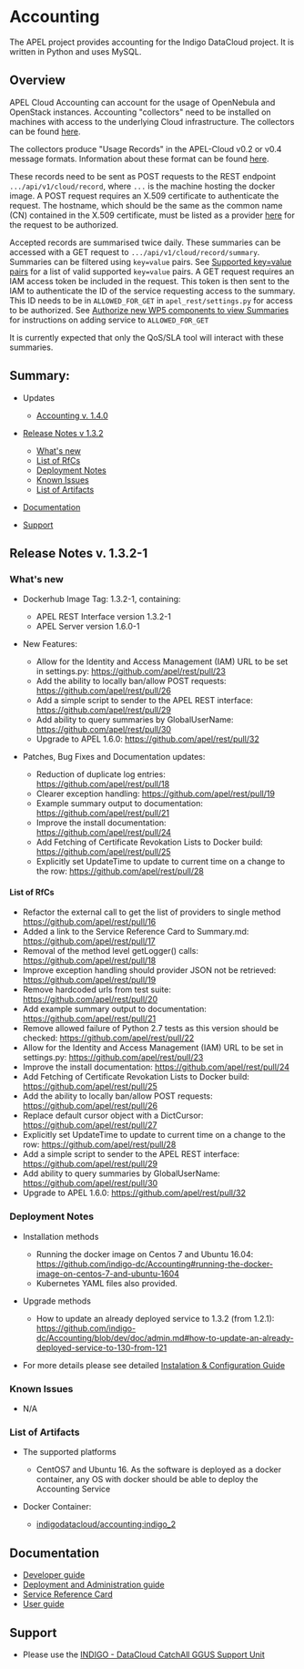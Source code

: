 # Accounting

The APEL project provides accounting for the Indigo DataCloud project. It is written in Python and uses MySQL.

## Overview
APEL Cloud Accounting can account for the usage of OpenNebula and OpenStack instances. Accounting "collectors" need to be 
installed on machines with access to the underlying Cloud infrastructure. The collectors can be found [here](https://indigo-dc.gitbooks.io/indigo-datacloud-releases/content/indigo1/accounting1.html).

The collectors produce "Usage Records" in the APEL-Cloud v0.2 or v0.4 message formats. Information about these format can 
be found [here](https://wiki.egi.eu/wiki/Federated_Cloud_Accounting#Documentation).

These records need to be sent as POST requests to the REST endpoint `.../api/v1/cloud/record`, where `...` is the machine 
hosting the docker image. A POST request requires an X.509 certificate to authenticate the request. The hostname, which 
should be the same as the common name (CN) contained in the X.509 certificate, must be listed as a provider 
[here](http://indigo.cloud.plgrid.pl/cmdb/service/list) for the request to be authorized.

Accepted records are summarised twice daily. These summaries can be accessed with a GET request 
to `.../api/v1/cloud/record/summary`. Summaries can be filtered using `key=value` pairs. See 
[Supported key=value pairs](doc/user.md#supported-keyvalue-pairs) for a list of valid supported `key=value` 
pairs. A GET request requires an IAM access token be included in the request. This token is then sent to the IAM to authenticate 
the ID of the service requesting access to the summary. This ID needs to be in `ALLOWED_FOR_GET` in `apel_rest/settings.py` for access 
to be authorized. See [Authorize new WP5 components to view Summaries](doc/admin.md#authorize-new-wp5-components-to-view-summaries) for 
instructions on adding service to `ALLOWED_FOR_GET`

It is currently expected that only the QoS/SLA tool will interact with these summaries.


## Summary:
* Updates
  * [Accounting v. 1.4.0](https://github.com/indigo-dc/indigo-datacloud-releases/blob/master/indigo2/fourth_update_of_indigo-2.md#accounting)

* [Release Notes v 1.3.2](#id1)
  * [What's new](#id2)
  * [List of RfCs](#id3)
  * [Deployment Notes](#id4)
  * [Known Issues](#id5)
  * [List of Artifacts](#id7)
* [Documentation](#id6)
* [Support](#id8)

<a id="id1"></a>
## Release Notes v. 1.3.2-1

<a id="id2"></a>
### What's new

* Dockerhub Image Tag: 1.3.2-1, containing:
  + APEL REST Interface version 1.3.2-1
  + APEL Server version 1.6.0-1


* New Features:

  * Allow for the Identity and Access Management (IAM) URL to be set in settings.py: https://github.com/apel/rest/pull/23
  * Add the ability to locally ban/allow POST requests: https://github.com/apel/rest/pull/26
  * Add a simple script to sender to the APEL REST interface: https://github.com/apel/rest/pull/29
  * Add ability to query summaries by GlobalUserName: https://github.com/apel/rest/pull/30
  * Upgrade to APEL 1.6.0: https://github.com/apel/rest/pull/32

* Patches, Bug Fixes and Documentation updates:

  * Reduction of duplicate log entries: https://github.com/apel/rest/pull/18
  * Clearer exception handling: https://github.com/apel/rest/pull/19
  * Example summary output to documentation: https://github.com/apel/rest/pull/21
  * Improve the install documentation: https://github.com/apel/rest/pull/24
  * Add Fetching of Certificate Revokation Lists to Docker build: https://github.com/apel/rest/pull/25
  * Explicitly set UpdateTime to update to current time on a change to the row: https://github.com/apel/rest/pull/28

<a id="id3"></a>
#### List of RfCs 

* Refactor the external call to get the list of providers to single method https://github.com/apel/rest/pull/16
* Added a link to the Service Reference Card to Summary.md: https://github.com/apel/rest/pull/17
* Removal of the method level getLogger() calls: https://github.com/apel/rest/pull/18
* Improve exception handling should provider JSON not be retrieved: https://github.com/apel/rest/pull/19
* Remove hardcoded urls from test suite: https://github.com/apel/rest/pull/20
* Add example summary output to documentation: https://github.com/apel/rest/pull/21
* Remove allowed failure of Python 2.7 tests as this version should be checked: https://github.com/apel/rest/pull/22
* Allow for the Identity and Access Management (IAM) URL to be set in settings.py: https://github.com/apel/rest/pull/23
* Improve the install documentation: https://github.com/apel/rest/pull/24
* Add Fetching of Certificate Revokation Lists to Docker build: https://github.com/apel/rest/pull/25
* Add the ability to locally ban/allow POST requests: https://github.com/apel/rest/pull/26
* Replace default cursor object with a DictCursor: https://github.com/apel/rest/pull/27
* Explicitly set UpdateTime to update to current time on a change to the row: https://github.com/apel/rest/pull/28
* Add a simple script to sender to the APEL REST interface: https://github.com/apel/rest/pull/29
* Add ability to query summaries by GlobalUserName: https://github.com/apel/rest/pull/30
* Upgrade to APEL 1.6.0: https://github.com/apel/rest/pull/32


<a id="id4"></a>
### Deployment Notes

* Installation methods
  * Running the docker image on Centos 7 and Ubuntu 16.04: https://github.com/indigo-dc/Accounting#running-the-docker-image-on-centos-7-and-ubuntu-1604
  + Kubernetes YAML files also provided.
* Upgrade methods
  * How to update an already deployed service to 1.3.2 (from 1.2.1): https://github.com/indigo-dc/Accounting/blob/dev/doc/admin.md#how-to-update-an-already-deployed-service-to-130-from-121


* For more details please see detailed [Instalation & Configuration Guide](https://indigo-dc.gitbooks.io/accounting/content/)

<a id="id5"></a>
### Known Issues

* N/A

<a id="id7"></a>
### List of Artifacts

* The supported platforms
  * CentOS7 and Ubuntu 16. As the software is deployed as a docker container, any OS with docker 
  should be able to deploy the Accounting Service

* Docker Container:
  * [indigodatacloud/accounting:indigo_2](https://hub.docker.com/r/indigodatacloud/accounting/)

<!--
Third-Party dependencies:
* Accounting Collectors - OpenNebula:<br>
  * [oneacct-export-0.2.6-1.x86_64.rpm](http://repo.indigo-datacloud.eu/repository/indigo/1/centos7/x86_64/third-party/oneacct-export-0.2.6-1.x86_64.rpm)
  * [oneacct-export_0.2.6-1_amd64.deb](http://repo.indigo-datacloud.eu/repository/indigo/1/ubuntu/dists/trusty/third-party/binary-amd64/oneacct-export_0.2.6-1_amd64.deb)
* Accounting Collectors - OpenStack
  * [caso_0.3.2.orig.tar.gz](http://repo.indigo-datacloud.eu/repository/indigo/1/centos7/SRPMS/tgz/caso_0.3.2.orig.tar.gz)
  * [caso_0.3.2-1ubuntu2_all.deb](http://repo.indigo-datacloud.eu/repository/indigo/1/ubuntu/dists/trusty/third-party/binary-amd64/caso_0.3.2-1ubuntu2_all.deb)
-->

<a id="id6"></a>
## Documentation

* [Developer guide](https://indigo-dc.gitbooks.io/accounting/content/doc/developer.html)
* [Deployment and Administration guide](https://indigo-dc.gitbooks.io/accounting/content/doc/admin.html)
* [Service Reference Card](https://indigo-dc.gitbooks.io/accounting/content/doc/admin.html)
* [User guide](https://indigo-dc.gitbooks.io/accounting/content/doc/user.html)


<a id="id8"></a>
## Support

* Please use the [INDIGO - DataCloud CatchAll GGUS Support Unit](https://wiki.egi.eu/wiki/GGUS:INDIGO_DataCloud_Catch-all_FAQ)
